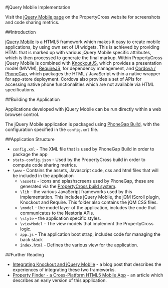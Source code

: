 #jQuery Mobile Implementation

Visit the [jQuery Mobile page](http://propertycross.com/jquerymobile/) on the PropertyCross website for screenshots and code sharing metrics.

##Introduction

[jQuery Mobile](http://jquerymobile.com) is a HTML5 framework which makes it easy to create mobile applications, by using own set of UI widgets. This is achieved by providing HTML that is marked up with various jQuery Mobile specific attributes, which is then processed to generate the final markup. Within PropertyCross jQuery Mobile is combined with [KnockoutJS](http://knockoutjs.com/), which provides a presentation model (MVVM), [RequireJS](http://requirejs.org/), for dependency management, and [Cordova / PhoneGap](http://phonegap.com/), which packages the HTML / JavaScript within a native wrapper for app-store deployment. Cordova also provides a set of APIs for accessing native phone functionalities which are not available via HTML specifications.

##Building the Application

Applications developed with jQuery Mobile can be run directly within a web browser control. 

The jQuery Mobile application is packaged using [PhoneGap Build](https://build.phonegap.com/), with the configuration specified in the `config.xml` file.

##Application Structure

 + `config.xml` - The XML file that is used by PhoneGap Build in order to package the app
 + `stats-config.json` - Used by the PropertyCross build in order to compute code sharing metrics.
 + `\www` - Contains the assets, Javascript code, css and html files that will be included in the application
   + `\assets` - icons and splashscreens used by PhoneGap, these are generated via the [PropertyCross build system](https://github.com/ColinEberhardt/PropertyCross/tree/master/build).
   + `\lib` - the various JavaScript frameworks used by this implementation. This includes jQuery Mobile, the jQM iScroll plugin, Knockout and Require. This folder also contains the jQM CSS files.
   + `\model` - the model layer of the application, includes the code that communicates to the Nestoria APIs.
   + `\style` - the application specific styles.
   + `\viewModel` - The view models that implement the PropertyCross logic.
   + `app.js` - The application boot strap, includes code for managing the back stack
   + `index.html` - Defines the various view for the application.

##Further Reading

 + [Integrating Knockout and jQuery Mobile](http://www.scottlogic.co.uk/blog/colin/2012/10/integrating-knockout-and-jquerymobile/) - a blog post that describes the experiences of integrating these two frameworks.
 + [Property Finder - a Cross-Platform HTML5 Mobile App](http://www.codeproject.com/Articles/445361/Property-Finder-a-cross-platform-HTML5-mobile-app) - an article which describes an early version of this application.


